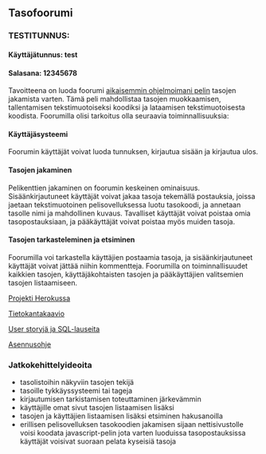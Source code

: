 ## Tasofoorumi

### TESTITUNNUS:
#### Käyttäjätunnus: test
#### Salasana: 12345678

Tavoitteena on luoda foorumi [aikaisemmin ohjelmoimani pelin](https://github.com/Craetion5/otm-harjoitustyo) tasojen jakamista varten. Tämä peli mahdollistaa tasojen muokkaamisen, tallentamisen tekstimuotoiseksi koodiksi ja lataamisen tekstimuotoisesta koodista. Foorumilla olisi tarkoitus olla seuraavia toiminnallisuuksia:

#### Käyttäjäsysteemi

Foorumin käyttäjät voivat luoda tunnuksen, kirjautua sisään ja kirjautua ulos.

#### Tasojen jakaminen

Pelikenttien jakaminen on foorumin keskeinen ominaisuus. Sisäänkirjautuneet käyttäjät voivat jakaa tasoja tekemällä postauksia, joissa jaetaan tekstimuotoinen pelisovelluksessa luotu tasokoodi, ja annetaan tasolle nimi ja mahdollinen kuvaus. Tavalliset käyttäjät voivat poistaa omia tasopostauksiaan, ja pääkäyttäjät voivat poistaa myös muiden tasoja.

#### Tasojen tarkasteleminen ja etsiminen

Foorumilla voi tarkastella käyttäjien postaamia tasoja, ja sisäänkirjautuneet käyttäjät voivat jättää niihin kommentteja. Foorumilla on toiminnallisuudet kaikkien tasojen, käyttäjäkohtaisten tasojen ja pääkäyttäjien valitsemien tasojen listaamiseen.

[Projekti Herokussa](https://mazelevelforum.herokuapp.com/)

[Tietokantakaavio](https://github.com/Craetion5/tasofoorumi/blob/master/documentation/tietokantakaavio.png)

[User storyjä ja SQL-lauseita](https://github.com/Craetion5/tasofoorumi/blob/master/documentation/user_storyt.md)

[Asennusohje](https://github.com/Craetion5/tasofoorumi/blob/master/documentation/ohje.md)

### Jatkokehittelyideoita

* tasolistoihin näkyviin tasojen tekijä
* tasoille tykkäyssysteemi tai tageja
* kirjautumisen tarkistamisen toteuttaminen järkevämmin
* käyttäjille omat sivut tasojen listaamisen lisäksi
* tasojen ja käyttäjien listaamisen lisäksi etsiminen hakusanoilla
* erillisen pelisovelluksen tasokoodien jakamisen sijaan nettisivustolle voisi koodata javascript-pelin jota varten luoduissa tasopostauksissa käyttäjät voisivat suoraan pelata kyseisiä tasoja
